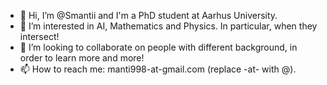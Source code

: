 - 👋 Hi, I’m @Smantii and I'm a PhD student at Aarhus University.
- 👀 I’m interested in AI, Mathematics and Physics. In particular, when they intersect!
- 💞️ I’m looking to collaborate on people with different background, in order to learn more and more!
- 📫 How to reach me: manti998-at-gmail.com (replace -at- with @).

<!---
Smantii/Smantii is a ✨ special ✨ repository because its `README.md` (this file) appears on your GitHub profile.
You can click the Preview link to take a look at your changes.
--->
